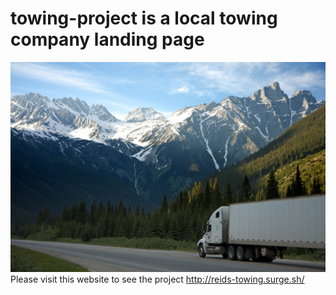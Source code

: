 # towing-project is a local towing company landing page
![](images/white-truck.jpg)
Please visit this website to see the project http://reids-towing.surge.sh/ 
